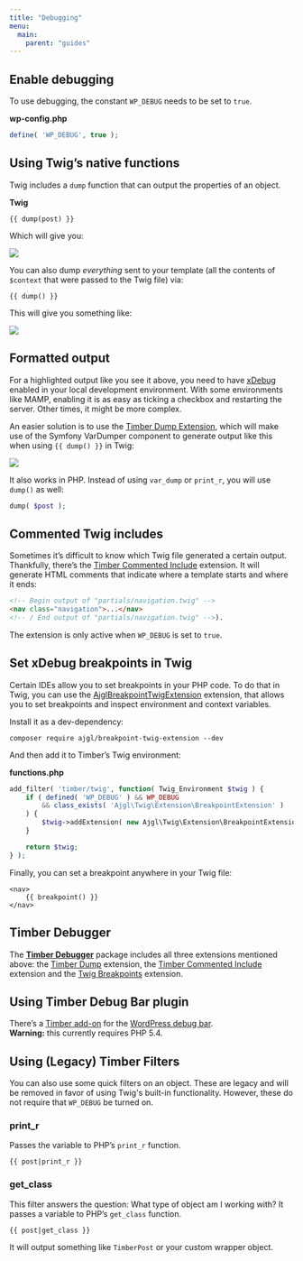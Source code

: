 ```yaml
---
title: "Debugging"
menu:
  main:
    parent: "guides"
---
```


## Enable debugging

To use debugging, the constant `WP_DEBUG` needs to be set to `true`.

**wp-config.php**

```php
define( 'WP_DEBUG', true );
```

## Using Twig’s native functions

Twig includes a `dump` function that can output the properties of an object. 

**Twig**

```twig
{{ dump(post) }}
```

Which will give you:

![](https://i.imgur.com/5Xu53Fk.png)

You can also dump _everything_ sent to your template (all the contents of `$context` that were passed to the Twig file) via:

```twig
{{ dump() }}
```

This will give you something like:

![](https://i.imgur.com/5ZD8VDd.png)

## Formatted output

For a highlighted output like you see it above, you need to have [xDebug](https://xdebug.org/) enabled in your local development environment. With some environments like MAMP, enabling it is as easy as ticking a checkbox and restarting the server. Other times, it might be more complex.

An easier solution is to use the [Timber Dump Extension](https://github.com/nlemoine/timber-dump-extension), which will make use of the Symfony VarDumper component to generate output like this when using `{{ dump() }}` in Twig:

![](https://user-images.githubusercontent.com/2084481/31230351-116569a8-a9e4-11e7-8310-48b7f679892b.png)

It also works in PHP. Instead of using `var_dump` or `print_r`, you will use `dump()` as well:

```php
dump( $post );
```

## Commented Twig includes

Sometimes it’s difficult to know which Twig file generated a certain output. Thankfully, there’s the [Timber Commented Include](https://github.com/djboris88/timber-commented-include) extension. It will generate HTML comments that indicate where a template starts and where it ends:

```html
<!-- Begin output of "partials/navigation.twig" -->
<nav class="navigation">...</nav>
<!-- / End output of "partials/navigation.twig" -->).
```

The extension is only active when `WP_DEBUG` is set to `true`.

## Set xDebug breakpoints in Twig

Certain IDEs allow you to set breakpoints in your PHP code. To do that in Twig, you can use the [AjglBreakpointTwigExtension](https://github.com/ajgarlag/AjglBreakpointTwigExtension) extension, that allows you to set breakpoints and inspect environment and context variables.

Install it as a dev-dependency:

```
composer require ajgl/breakpoint-twig-extension --dev
```

And then add it to Timber’s Twig environment:

**functions.php**

```php
add_filter( 'timber/twig', function( Twig_Environment $twig ) {
    if ( defined( 'WP_DEBUG' ) && WP_DEBUG
        && class_exists( 'Ajgl\Twig\Extension\BreakpointExtension' )
    ) {
        $twig->addExtension( new Ajgl\Twig\Extension\BreakpointExtension() );
    }

    return $twig;
} );
```

Finally, you can set a breakpoint anywhere in your Twig file:

```twig
<nav>
    {{ breakpoint() }}
</nav>
```

## Timber Debugger

The [**Timber Debugger**](https://github.com/djboris88/timber-debugger) package includes all three extensions mentioned above:  the [Timber Dump](https://github.com/nlemoine/timber-dump-extension) extension, the [Timber Commented Include](https://github.com/djboris88/timber-commented-include) extension and the [Twig Breakpoints](https://github.com/ajgarlag/AjglBreakpointTwigExtension) extension.

## Using Timber Debug Bar plugin

There’s a [Timber add-on](http://wordpress.org/plugins/debug-bar-timber/) for the [WordPress debug bar](https://wordpress.org/plugins/debug-bar/).  
**Warning:** this currently requires PHP 5.4.

## Using (Legacy) Timber Filters

You can also use some quick filters on an object. These are legacy and will be removed in favor of using Twig's built-in functionality. However, these do not require that `WP_DEBUG` be turned on.

### print_r

Passes the variable to PHP’s `print_r` function.

```twig
{{ post|print_r }}
```

### get_class

This filter answers the question: What type of object am I working with? It passes a variable to PHP’s `get_class` function.

```twig
{{ post|get_class }}
```

It will output something like `TimberPost` or your custom wrapper object.
